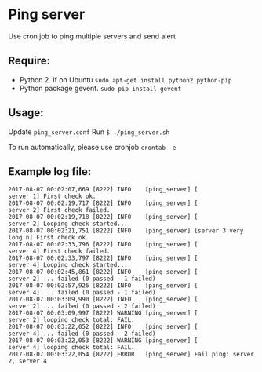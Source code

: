 # Ping server

Use cron job to ping multiple servers and send alert

## Require:

* Python 2. If on Ubuntu `sudo apt-get install python2 python-pip`
* Python package gevent. `sudo pip install gevent`

## Usage:

Update `ping_server.conf`
Run `$ ./ping_server.sh`

To run automatically, please use cronjob `crontab -e`

## Example log file:

```
2017-08-07 00:02:07,669 [8222] INFO    [ping_server] [            server 1] First check ok.
2017-08-07 00:02:19,717 [8222] INFO    [ping_server] [            server 2] First check failed.
2017-08-07 00:02:19,718 [8222] INFO    [ping_server] [            server 2] Looping check started...
2017-08-07 00:02:21,751 [8222] INFO    [ping_server] [server 3 very long n] First check ok.
2017-08-07 00:02:33,796 [8222] INFO    [ping_server] [            server 4] First check failed.
2017-08-07 00:02:33,797 [8222] INFO    [ping_server] [            server 4] Looping check started...
2017-08-07 00:02:45,861 [8222] INFO    [ping_server] [            server 2] ... failed (0 passed - 1 failed)
2017-08-07 00:02:57,926 [8222] INFO    [ping_server] [            server 4] ... failed (0 passed - 1 failed)
2017-08-07 00:03:09,990 [8222] INFO    [ping_server] [            server 2] ... failed (0 passed - 2 failed)
2017-08-07 00:03:09,997 [8222] WARNING [ping_server] [            server 2] looping check total: FAIL.
2017-08-07 00:03:22,052 [8222] INFO    [ping_server] [            server 4] ... failed (0 passed - 2 failed)
2017-08-07 00:03:22,053 [8222] WARNING [ping_server] [            server 4] looping check total: FAIL.
2017-08-07 00:03:22,054 [8222] ERROR   [ping_server] Fail ping: server 2, server 4
```
